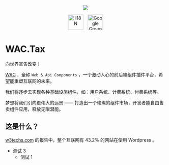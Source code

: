 <p align="center"><a href="https://wac.tax"><img src="https://cdn.jsdelivr.net/gh/wactax/img/logo.svg"/></a></p><p align="center"><a href="https://github.com/wactax/doc/blob/main/README.md#readme"><img alt="I18N" style="height:48px" src="https://cdn.jsdelivr.net/gh/wactax/img/i18n.svg"/></a>　<a href="https://groups.google.com/u/2/g/wactax"><img alt="Google Groups" style="height:48px" src="https://cdn.jsdelivr.net/gh/wactax/img/maillist.svg"/></a></p>

# WAC.Tax

向世界宣告改变！

[WAC](https://wac.tax) ，全称 `Web & Api Components` ，一个激动人心的前后端组件插件平台，希望能重塑互联网的未来。

我们将逐步去实现各种基础设施组件，如：用户系统、计费系统、付费系统等。

梦想将我们引向更伟大的远景 —— 打造出一个璀璨的组件市场，开发者能自由售卖组件应用，释放无限潜能。

## 这是什么？

[w3techs.com](https://w3techs.com/technologies/details/cm-wordpress) 的报告中，整个互联网有 43.2% 的网站在使用 Wordpress 。

* 测试 3
  - 测试 1
